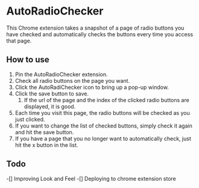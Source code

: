 # AutoRadioChecker
This Chrome extension takes a snapshot of a page of radio buttons you have checked and automatically checks the buttons every time you access that page.

## How to use
1. Pin the AutoRadioChecker extension.
2. Check all radio buttons on the page you want.
3. Click the AutoRadiChecker icon to bring up a pop-up window.
4. Click the save button to save.
   1. If the url of the page and the index of the clicked radio buttons are displayed, it is good.
5. Each time you visit this page, the radio buttons will be checked as you just clicked.
6. If you want to change the list of checked buttons, simply check it again and hit the save button.
7. If you have a page that you no longer want to automatically check, just hit the x button in the list.

## Todo
-[] Improving Look and Feel
-[] Deploying to chrome extension store